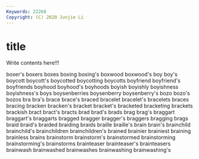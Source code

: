 ```yaml
---
Keywords: 22268
Copyright: (C) 2020 Junjie Li
---
```


# title

Write contents here!!!

boxer's 
boxers 
boxes 
boxing 
boxing's 
boxwood
boxwood's 
boy 
boy's 
boycott 
boycott's 
boycotted 
boycotting 
boycotts 
boyfriend 
boyfriend's
boyfriends 
boyhood 
boyhood's 
boyhoods 
boyish 
boyishly 
boyishness 
boyishness's 
boys 
boysenberries
boysenberry 
boysenberry's 
bozo 
bozo's 
bozos 
bra 
bra's 
brace 
brace's 
braced
bracelet 
bracelet's 
bracelets 
braces 
bracing 
bracken 
bracken's 
bracket 
bracket's 
bracketed
bracketing 
brackets 
brackish 
bract 
bract's 
bracts 
brad 
brad's 
brads 
brag
brag's 
braggart 
braggart's 
braggarts 
bragged 
bragger 
bragger's 
braggers 
bragging 
brags
braid 
braid's 
braided 
braiding 
braids 
braille 
braille's 
brain 
brain's 
brainchild
brainchild's 
brainchildren 
brainchildren's 
brained 
brainier 
brainiest 
braining 
brainless 
brains 
brainstorm
brainstorm's 
brainstormed 
brainstorming 
brainstorming's 
brainstorms 
brainteaser 
brainteaser's 
brainteasers 
brainwash 
brainwashed
brainwashes 
brainwashing 
brainwashing's 
